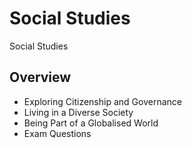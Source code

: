 # Social Studies

Social Studies

## Overview

- Exploring Citizenship and Governance
- Living in a Diverse Society
- Being Part of a Globalised World
- Exam Questions